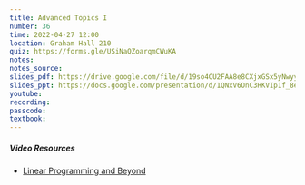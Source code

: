 ```yaml
---
title: Advanced Topics I
number: 36
time: 2022-04-27 12:00
location: Graham Hall 210
quiz: https://forms.gle/USiNaQZoarqmCWuKA
notes:
notes_source:
slides_pdf: https://drive.google.com/file/d/19so4CU2FAA8e8CXjxGSx5yNwyyrsZwgl/view?usp=sharing
slides_ppt: https://docs.google.com/presentation/d/1QNxV6OnC3HKVIp1f_8eMofxQMXxde4Qx30WGZ7uuzFs/edit?usp=sharing
youtube:
recording:
passcode:
textbook:
---
```


##### Video Resources

- [Linear Programming and Beyond](https://www.youtube.com/watch?v=amIMkE61blA&list=PLXFMmlk03Dt5EMI2s2WQBsLsZl7A5HEK6&index=94)
